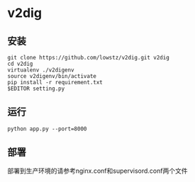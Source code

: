 v2dig
=====

安装
-----------------
```
git clone https://github.com/lowstz/v2dig.git v2dig
cd v2dig
virtualenv ./v2digenv
source v2digenv/bin/activate
pip install -r requirement.txt
$EDITOR setting.py
```

运行
-----------------
```
python app.py --port=8000
```



部署
-----------------
部署到生产环境的请参考nginx.conf和supervisord.conf两个文件
